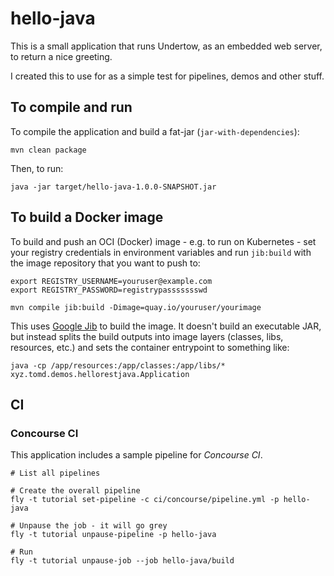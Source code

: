# hello-java

This is a small application that runs Undertow, as an embedded web server, to return a nice greeting.

I created this to use for as a simple test for pipelines, demos and other stuff.

## To compile and run

To compile the application and build a fat-jar (`jar-with-dependencies`):

    mvn clean package

Then, to run:

    java -jar target/hello-java-1.0.0-SNAPSHOT.jar
    
## To build a Docker image

To build and push an OCI (Docker) image - e.g. to run on Kubernetes - set your registry credentials in environment variables and run `jib:build` with the image repository that you want to push to:

    export REGISTRY_USERNAME=youruser@example.com
    export REGISTRY_PASSWORD=registrypassssssswd
    
    mvn compile jib:build -Dimage=quay.io/youruser/yourimage
    
This uses [Google Jib][jib] to build the image. It doesn't build an executable JAR, but instead splits the build outputs into image layers (classes, libs, resources, etc.) and sets the container entrypoint to something like:

    java -cp /app/resources:/app/classes:/app/libs/* xyz.tomd.demos.hellorestjava.Application

## CI

### Concourse CI

This application includes a sample pipeline for _Concourse CI_.

```
# List all pipelines

# Create the overall pipeline
fly -t tutorial set-pipeline -c ci/concourse/pipeline.yml -p hello-java

# Unpause the job - it will go grey
fly -t tutorial unpause-pipeline -p hello-java

# Run
fly -t tutorial unpause-job --job hello-java/build
```

[jib]: https://github.com/GoogleContainerTools/jib
